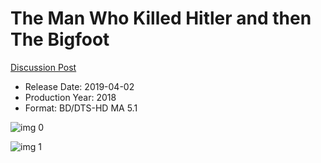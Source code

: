 # The Man Who Killed Hitler and then The Bigfoot

[Discussion Post](https://www.avsforum.com/threads/bass-eq-for-filtered-movies.2995212/post-57896272)

* Release Date: 2019-04-02
* Production Year: 2018
* Format: BD/DTS-HD MA 5.1

![img 0](https://i.imgur.com/CQErcCe.jpg)

![img 1](https://i.imgur.com/XjmWtmR.png)

